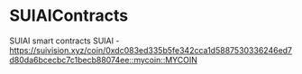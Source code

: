 # SUIAIContracts
SUIAI smart contracts
SUIAI - https://suivision.xyz/coin/0xdc083ed335b5fe342cca1d5887530336246ed7d80da6bcecbc7c1becb88074ee::mycoin::MYCOIN
